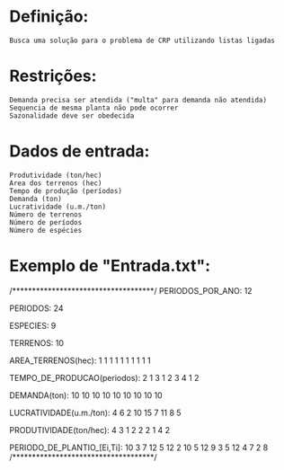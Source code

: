 # Definição:
	Busca uma solução para o problema de CRP utilizando listas ligadas

# Restrições:
	Demanda precisa ser atendida ("multa" para demanda não atendida)
	Sequencia de mesma planta não pode ocorrer
	Sazonalidade deve ser obedecida
		

# Dados de entrada:
	Produtividade (ton/hec)
	Area dos terrenos (hec)
	Tempo de produção (períodos)
	Demanda (ton)
	Lucratividade (u.m./ton)
	Número de terrenos
	Número de períodos
	Número de espécies
	

# Exemplo de "Entrada.txt":
/************************************/
PERIODOS_POR_ANO:
12

PERIODOS:
24

ESPECIES:
9

TERRENOS:
10

AREA_TERRENOS(hec):
1 1 1 1 1 1 1 1 1 1

TEMPO_DE_PRODUCAO(periodos):
2 1 3 1 2 3 4 1 2  

DEMANDA(ton):
10 10 10 10 10 10 10 10 10 

LUCRATIVIDADE(u.m./ton):
4 6 2 10 15 7 11 8 5 

PRODUTIVIDADE(ton/hec):
4 3 1 2 2 2 1 4 2

PERIODO_DE_PLANTIO_[Ei,Ti]:
10 3
7 12
5 12
2 10
5 12
9 3
5 12
4 7
2 8
/************************************/